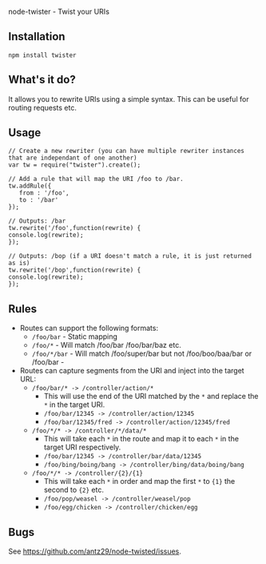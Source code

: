 node-twister - Twist your URIs

## Installation

    npm install twister

## What's it do?

It allows you to rewrite URIs using a simple syntax. This can be
useful for routing requests etc.

## Usage

    // Create a new rewriter (you can have multiple rewriter instances that are independant of one another)
    var tw = require("twister").create();

    // Add a rule that will map the URI /foo to /bar.
    tw.addRule({
       from : '/foo',
       to : '/bar'
    });

    // Outputs: /bar
    tw.rewrite('/foo',function(rewrite) {
	console.log(rewrite);
    });

    // Outputs: /bop (if a URI doesn't match a rule, it is just returned as is)
    tw.rewrite('/bop',function(rewrite) {
	console.log(rewrite);
    });

## Rules

* Routes can support the following formats:
  * `/foo/bar` - Static mapping
  * `/foo/*` - Will match /foo/bar /foo/bar/baz etc.
  * `/foo/*/bar` - Will match /foo/super/bar but not /foo/boo/baa/bar or /foo/bar
                 - 
* Routes can capture segments from the URI and inject into the target URL:
  * `/foo/bar/* -> /controller/action/*`
    * This will use the end of the URI matched by the `*` and replace the `*` in the target URI.  
    * `/foo/bar/12345 -> /controller/action/12345`
    * `/foo/bar/12345/fred -> /controller/action/12345/fred`
  * `/foo/*/* -> /controller/*/data/*`
    * This will take each `*` in the route and map it to each `*` in the target URI respectively.
    * `/foo/bar/12345 -> /controller/bar/data/12345`
    * `/foo/bing/boing/bang -> /controller/bing/data/boing/bang`
  * `/foo/*/* -> /controller/{2}/{1}`
    * This will take each `*` in order and map the first `*` to `{1}` the second to `{2}` etc.
    * `/foo/pop/weasel -> /controller/weasel/pop`
    * `/foo/egg/chicken -> /controller/chicken/egg`

## Bugs

See <https://github.com/antz29/node-twisted/issues>.
